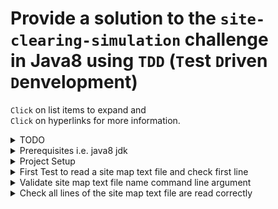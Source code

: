 # Provide a solution to the `site-clearing-simulation` challenge<br/> in Java8 using `TDD` (`T`est `D`riven `D`envelopment)

`Click` on list items to expand and<br/>
`Click` on hyperlinks for more information.

<details><summary>TODO</summary>

- Validate that the site map is displayed correctly after reading

</details>

<details><summary>Prerequisites i.e. java8 jdk</summary>

```bash
$ java -version
java version "1.8.0_251"
Java(TM) SE Runtime Environment (build 1.8.0_251-b08)
Java HotSpot(TM) 64-Bit Server VM (build 25.251-b08, mixed mode)
```

</details>

<details><summary>Project Setup</summary>

### Using IntelliJ IDE

- New Project -> Java -> project name: `scs-java8` (path: `~/dev/site-clearing-simulation`)
- Create a package `net.shawfire.scs` in the `src` folder
- Create new Java class `SiteMap`
- From the project directory create a directory called `test`
  - Right Click on the `test` folder -> Mark Directory as `Test Sources Root`
  - Create a package `net.shawfire.scs` in the `test` folder
- Add junit via maven to your project
  - `File` -> `Project Structure...` -> `Libraries` -> `+`
  - -> `From Maven...` -> `junit` -> `Search`
  - Choose the latest i.e. `junit:junit:4.13`
- Create test Java class `SiteMapTest` within the `net.shawfire.scs` package.
- First test in `SiteMapTest` is to read a text file from the `classpath`

  - the test can initially just call the `fail()` to test the `junit` setup.
  - test a passing test as well.

    ```java
    package net.shawfire.scs;

    import org.junit.Test;

    import java.io.IOException;

    import static org.junit.Assert.fail;
    import static org.junit.Assert.assertEquals;

    public class SiteMapTest {

        @Test
        public void testJunitSetupFail() {
            fail();
        }

        @Test
        public void testJunitSetupSuccess() {
            assertEquals(4, 2*2);
        }

    }
    ```

</details>

<details><summary>First Test to read a site map text file and check first line</summary>

- Create a folder `resources` in the `test` folder
  - Right Click on the `resources` folder -> Mark Directory as `Test Resources Root`
  - Within this file place the test file `test-site-map.txt`
- Then write the first iteration of the readFile

  - test in the `SiteMapTest` class method in `SiteMap` and

    ```java
    package net.shawfire.scs;

    import org.junit.Assert;
    import org.junit.Test;

    import java.io.IOException;

    import java.io.InputStream;
    import java.util.ArrayList;

    public class SiteMapTest {

        @Test
        public void givenFileNameAsAbsolutePath_whenUsingClasspath_thenFileData() throws IOException {
            Class classPath = SiteMapTest.class;
            InputStream inputStream = classPath.getResourceAsStream("/test-site-map.txt");
            ArrayList<String> siteMap = new SiteMap().readFromInputStream(inputStream);

            // Check the first line of the test file is as expected
            Assert.assertEquals(siteMap.get(0), "ootooooooo");
        }

    }
    ```

  - the implementation in the `SiteMap` class.

    ```java
    package net.shawfire.scs;

    import java.io.BufferedReader;
    import java.io.IOException;
    import java.io.InputStream;
    import java.io.InputStreamReader;
    import java.util.ArrayList;

    public class SiteMap {
        public ArrayList<String> readFromInputStream(InputStream inputStream)
                throws IOException {
            ArrayList<String> siteMap = new ArrayList<>();
            try (BufferedReader br
                         = new BufferedReader(new InputStreamReader(inputStream))) {
                String line;
                while ((line = br.readLine()) != null && (line = line.trim()).length() != 0) {
                    siteMap.add(line);
                }
            }
            finally {
                if (inputStream != null) {
                    try {
                        inputStream.close();
                    } catch (IOException e) {
                        e.printStackTrace();
                    }
                }
            }
            return siteMap;
        }
    }
    ```

</details>

<details><summary>Validate site map text file name command line argument</summary>

```java
package net.shawfire.scs;

public class App {
    private String fileName = null;
    public static String MustPassFileName = "Must pass site map text file argument";
    public static String FileNameLabel = "Entered site file text file name is: ";

    private static SysOutDelegate sysOutDelegate = (val) -> System.out.println(val);

    public static void main(String[] args) {
        /* Validate the number of parameters */
        if (args.length != 1) {
            usage();
            return;
        }

        App app = new App(args[0]);

        sysOutDelegate.println(app.getString());
    }

    public App(String fileName) {
        this.fileName = fileName;
    }

    private static void usage() {
        sysOutDelegate.println(MustPassFileName);
    }

    public String getString() {
        return FileNameLabel + fileName;
    }

    protected static void setSysOutDelegate(SysOutDelegate val) {
        sysOutDelegate = val;
    }
}
```

```java
package net.shawfire.scs;

@FunctionalInterface
public interface SysOutDelegate {
    void println(String val);
}
```

```java
package net.shawfire.scs;

import org.junit.Assert;
import org.junit.Before;
import org.junit.Test;

public class AppTest {

    String lastSysOutmessage;

    @Before
    public void injectLastSysOutDelegate() {
        App.setSysOutDelegate((val) -> lastSysOutmessage = val);
    }

    @Test
    public void givenTwoInputParameter_shouldAskForOne() throws Exception {
        App.main(new String[] {"a", "b"});

        Assert.assertEquals(lastSysOutmessage, App.MustPassFileName);
    }

    @Test
    public void givenOneInputParameters_shouldReadBack() throws Exception {
        App.main(new String[] {"a"});

        Assert.assertEquals(lastSysOutmessage, App.FileNameLabel + "a");
    }

}
```

</details>

<details><summary>Check all lines of the site map text file are read correctly</summary>

```java
package net.shawfire.scs;

import org.junit.Assert;
import org.junit.Test;

import java.io.IOException;
import java.io.InputStream;

public class SiteMapTest {

    @Test
    public void givenFileNameAsAbsolutePath_whenUsingClasspath_thenFileData() throws IOException {
        Class classPath = SiteMapTest.class;
        InputStream inputStream = classPath.getResourceAsStream("/test-site-map.txt");
        String[] siteMap = new SiteMap().readFromInputStream(inputStream);

        // Check the all lines in the test file are as expected
        String[] expectedSiteMap = {
                "ootooooooo",
                "oooooooToo",
                "rrrooooToo",
                "rrrroooooo",
                "rrrrrtoooo"
        };
        for (int i = 0; i < expectedSiteMap.length; i++) {
            Assert.assertEquals(String.format("line %1$s: ", i), siteMap[i], expectedSiteMap[i]);
        }
    }

}
```

```java
package net.shawfire.scs;

import java.io.BufferedReader;
import java.io.IOException;
import java.io.InputStream;
import java.io.InputStreamReader;
import java.util.ArrayList;

public class SiteMap {
    public String[] readFromInputStream(InputStream inputStream)
            throws IOException {
        ArrayList<String> siteMap = new ArrayList<>();
        try (BufferedReader br
                     = new BufferedReader(new InputStreamReader(inputStream))) {
            String line;
            while ((line = br.readLine()) != null && (line = line.trim()).length() != 0) {
                siteMap.add(line);
            }
        }
        finally {
            if (inputStream != null) {
                try {
                    inputStream.close();
                } catch (IOException e) {
                    e.printStackTrace();
                }
            }
        }
        return siteMap.stream().toArray(String[]::new);
    }
}
```

</details>
